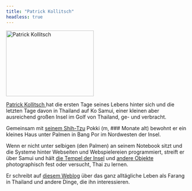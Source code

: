 ```yaml
---
title: "Patrick Kollitsch"
headless: true
---
```


<img width="240" height="180" src="/assets/images/patrick.kollitsch.jpg" class="authorimage float-xs-left" alt="Patrick Kollitsch">
<p>
<span class="fn n">
<a class="url" href="http://kollitsch.de/">
<span class="given-name">Patrick</span> <span class="family-name">Kollitsch</span>
</a>
</span> hat die ersten <span class="is-datediff" data-from="1975-07-05"></span> Tage seines Lebens hinter sich und
die letzten <span class="is-datediff" data-from="2005-01-08"></span> Tage davon in
<span class="adr country-name">Thailand</span> auf Ko Samui, einer kleinen aber ausreichend
großen Insel im Golf von Thailand, ge- und verbracht.</p><p>Gemeinsam mit
<a class="url" href="https://samui-samui.de/thema/shihtzu/">seinem Shih-Tzu</a> Pokki (m, <span class="is-datediff-month" data-from="2005-11-15">###</span> Monate alt)
bewohnt er ein kleines Haus unter Palmen in Bang Por im Nordwesten der Insel. </p>
<p>Wenn er nicht unter selbigen (den Palmen) an seinem Notebook sitzt und die Systeme hinter
Webseiten und Webspielereien programmiert, streift er über Samui und hält
<a class="url" href="http://flickr.com/photos/schreibblogade/tags/wat">die Tempel der Insel</a> und
<a href="http://flickr.com/photos/schreibblogade/" class="url">andere Objekte</a> photographisch
 fest oder versucht, Thai zu lernen.</p><p>Er schreibt auf <a class="url" href="https://samui-samui.de/">diesem Weblog</a>
  über das ganz alltägliche Leben als Farang in Thailand und andere Dinge, die ihn interessieren.
